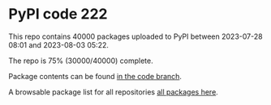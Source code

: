 # PyPI code 222

This repo contains 40000 packages uploaded to PyPI between 
2023-07-28 08:01 and 2023-08-03 05:22.

The repo is 75% (30000/40000) complete.

Package contents can be found [in the code branch](https://github.com/pypi-data/pypi-mirror-222/tree/code/packages).

A browsable package list for all repositories [all packages here](https://pypi-data.github.io/website/repositories/pypi-mirror-222).


